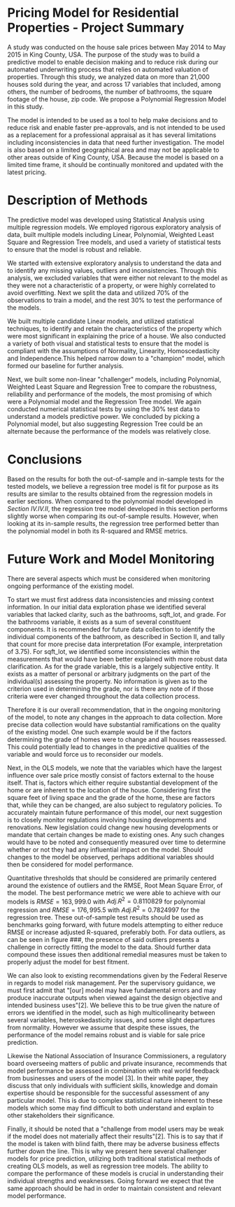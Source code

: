 # Pricing Model for Residential Properties - Project Summary

A study was conducted on the house sale prices between May 2014 to May 2015 in King County, USA. The purpose of the study was to build a predictive model to enable decision making and to reduce risk during our automated underwriting process that relies on automated valuation of properties. Through this study, we analyzed data on more than 21,000 houses sold during the year, and across 17 variables that included, among others, the number of bedrooms, the number of bathrooms, the square footage of the house, zip code. We propose a Polynomial Regression Model in this study.

The model is intended to be used as a tool to help make decisions and to reduce risk and enable faster pre-approvals, and is not intended to be used as a replacement for a professional appraisal as it has several limitations including inconsistencies in data that need further investigation. The model is also based on a limited geographical area and may not be applicable to other areas outside of King County, USA. Because the model is based on a limited time frame, it should be continually monitored and updated with the latest pricing.

# Description of Methods

The predictive model was developed using Statistical Analysis using multiple regression models. We employed rigorous exploratory analysis of data, built multiple models including Linear, Polynomial, Weighted Least Square and Regression Tree models, and used a variety of statistical tests to ensure that the model is robust and reliable.

We started with extensive exploratory analysis to understand the data and to identify any missing values, outliers and inconsistencies. Through this analysis, we excluded variables that were either not relevant to the model as they were not a characteristic of a property, or were highly correlated to avoid overfitting. Next we split the data and utilized 70% of the observations to train a model, and the rest 30% to test the performance of the models. 

We built multiple candidate Linear models, and utilized statistical techniques, to identify and retain the characteristics of the property which were most significant in explaining the price of a house. We also conducted a variety of both visual and statistical tests to ensure that the model is compliant with the assumptions of Normality, Linearity, Homoscedasticity and Independence.This helped narrow down to a "champion" model, which formed our baseline for further analysis.

Next, we built some non-linear "challenger" models, including Polynomial, Weighted Least Square and Regression Tree to compare the robustness, reliability and performance of the models, the most promising of which were a Polynomial model and the Regression Tree model. We again conducted numerical statistical tests by using the 30% test data to understand a models predictive power. We concluded by picking a Polynomial model, but also suggesting Regression Tree could be an alternate because the performance of the models was relatively close. 

# Conclusions

Based on the results for both the out-of-sample and in-sample tests for the tested models, we believe a regression tree model is fit for purpose as its results are similar to the results obtained from the regression models in earlier sections. When compared to the polynomial model developed in *Section IV.IV.II*, the regression tree model developed in this section performs slightly worse when comparing its out-of-sample results. However, when looking at its in-sample results, the regression tree performed better than the polynomial model in both its R-squared and RMSE metrics.

# Future Work and Model Monitoring


There are several aspects which must be considered when monitoring ongoing performance of the existing model. 

To start we must first address data inconsistencies and missing context information. In our initial data exploration phase we identified several variables that lacked clarity, such as the bathrooms, sqft_lot, and grade. For the bathrooms variable, it exists as a sum of several constituent components. It is recommended for future data collection to identify the individual components of the bathroom, as described in Section II, and tally that count for more precise data interpretation (For example, interpretation of 3.75). For sqft_lot, we identified some inconsistencies within the measurements that would have been better explained with more robust data clarification. As for the grade variable, this is a largely subjective entity. It exists as a matter of personal or arbitrary judgments on the part of the individual(s) assessing the property. No information is given as to the criterion used in determining the grade, nor is there any note of if those criteria were ever changed throughout the data collection process. 

Therefore it is our overall recommendation, that in the ongoing monitoring of the model, to note any changes in the approach to data collection. More precise data collection would have substantial ramifications on the quality of the existing model. One such example would be if the factors determining the grade of homes were to change and all houses reassessed. This could potentially lead to changes in the predictive qualities of the variable and would force us to reconsider our models.  

Next, in the OLS models, we note that the variables which have the largest influence over sale price mostly consist of factors external to the house itself. That is, factors which either require substantial development of the home or are inherent to the location of the house. Considering first the square feet of living space and the grade of the home, these are factors that, while they can be changed, are also subject to regulatory policies. To accurately maintain future performance of this model, our next suggestion is to closely monitor regulations involving housing developments and renovations. New legislation could change new housing developments or mandate that certain changes be made to existing ones. Any such changes would have to be noted and consequently measured over time to determine whether or not they had any influential impact on the model. Should changes to the model be observed, perhaps additional variables should then be considered for model performance.

Quantitative thresholds that should be considered are primarily centered around the existence of outliers and the RMSE, Root Mean Square Error, of the model. The best performance metric we were able to achieve with our models is $RMSE = 163,999.0$ with $Adj. R^2 = 0.8110829$ for polynomial regression and $RMSE = 176,995.5$ with $Adj. R^2 = 0.7824997$ for the regression tree. These out-of-sample test results should be used as benchmarks going forward, with future models attempting to either reduce RMSE or increase adjusted R-squared, preferably both. For data outliers, as can be seen in figure ###, the presence of said outliers presents a challenge in correctly fitting the model to the data. Should further data compound these issues then additional remedial measures must be taken to properly adjust the model for best fitment.

We can also look to existing recommendations given by the Federal Reserve in regards to model risk management. Per the supervisory guidance, we must first admit that "[our] model may have fundamental errors and may produce inaccurate outputs when viewed against the design objective and intended business uses"[2]. We believe this to be true given the nature of errors we identified in the model, such as high multicollinearity between several variables, heteroskedasticity issues, and some slight departures from normality. However we assume that despite these issues, the performance of the model remains robust and is viable for sale price prediction. 

Likewise the National Association of Insurance Commissioners, a regulatory board overseeing matters of public and private insurance, recommends that model performance be assessed in combination with real world feedback from businesses and users of the model [3]. In their white paper, they discuss that only individuals with sufficient skills, knowledge and domain expertise should be responsible for the successful assessment of any particular model. This is due to complex statistical nature inherent to these models which some may find difficult to both understand and explain to other stakeholders their significance.

Finally, it should be noted that a "challenge from model users may be weak if the model does not materially affect their results"[2]. This is to say that if the model is taken with blind faith, there may be adverse business effects further down the line. This is why we present here several challenger models for price prediction, utilizing both traditional statistical methods of creating OLS models, as well as regression tree models. The ability to compare the performance of these models is crucial in understanding their individual strengths and weaknesses. Going forward  we expect that the same approach should be had in order to maintain consistent and relevant model performance.
